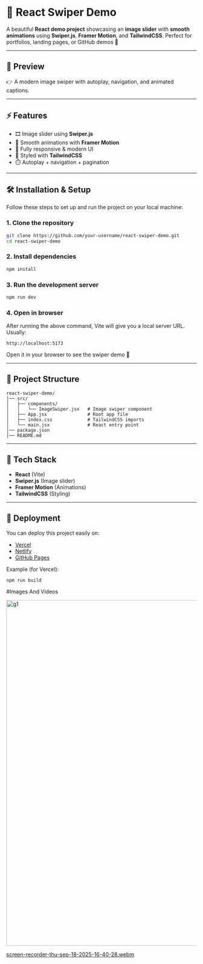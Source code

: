 # 🌟 React Swiper Demo

A beautiful **React demo project** showcasing an **image slider** with **smooth animations** using **Swiper.js**, **Framer Motion**, and **TailwindCSS**.
Perfect for portfolios, landing pages, or GitHub demos 🚀

---

## 📸 Preview

👉 A modern image swiper with autoplay, navigation, and animated captions.

---

## ⚡ Features

* 🎞️ Image slider using **Swiper.js**
* 🎨 Smooth animations with **Framer Motion**
* 📱 Fully responsive & modern UI
* 🌈 Styled with **TailwindCSS**
* ⏱️ Autoplay + navigation + pagination

---

## 🛠️ Installation & Setup

Follow these steps to set up and run the project on your local machine:

### 1. Clone the repository

```bash
git clone https://github.com/your-username/react-swiper-demo.git
cd react-swiper-demo
```

### 2. Install dependencies

```bash
npm install
```

### 3. Run the development server

```bash
npm run dev
```

### 4. Open in browser

After running the above command, Vite will give you a local server URL.
Usually:

```
http://localhost:5173
```

Open it in your browser to see the swiper demo 🎉

---

## 📂 Project Structure

```
react-swiper-demo/
│── src/
│   ├── components/
│   │   └── ImageSwiper.jsx   # Image swiper component
│   ├── App.jsx               # Root app file
│   ├── index.css             # TailwindCSS imports
│   └── main.jsx              # React entry point
│── package.json
│── README.md
```

---

## 🧰 Tech Stack

* **React** (Vite)
* **Swiper.js** (Image slider)
* **Framer Motion** (Animations)
* **TailwindCSS** (Styling)

---

## 🚀 Deployment

You can deploy this project easily on:

* [Vercel](https://vercel.com)
* [Netlify](https://www.netlify.com)
* [GitHub Pages](https://pages.github.com)

Example (for Vercel):

```bash
npm run build
```


#Images And Videos

<img width="1919" height="915" alt="g1" src="https://github.com/user-attachments/assets/bfa3aa18-d238-45b9-b4cb-5353aea7efb4" />

[screen-recorder-thu-sep-18-2025-16-40-28.webm](https://github.com/user-attachments/assets/034b736b-7416-431f-b61b-c6ec047d2db9)


